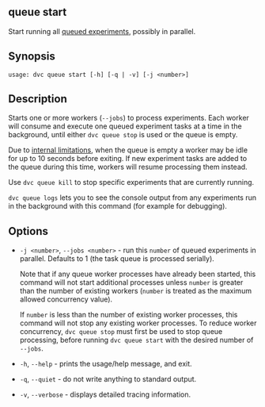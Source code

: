 ## queue start

Start running all [queued experiments], possibly in parallel.

[queued experiments]:
  /doc/user-guide/experiment-management/running-experiments#the-experiments-queue

## Synopsis

```usage
usage: dvc queue start [-h] [-q | -v] [-j <number>]
```

## Description

Starts one or more workers (`--jobs`) to process experiments. Each worker will
consume and execute one queued experiment tasks at a time in the background,
until either `dvc queue stop` is used or the queue is empty.

<admon type="info">

Due to [internal limitations], when the queue is empty a worker may be idle for up
to 10 seconds before exiting. If new experiment tasks are added to the queue during
this time, workers will resume processing them instead.

[internal limitations]:
  /doc/user-guide/experiment-management/running-experiments#how-are-experiments-queued

</admon>

<admon type="tip">

Use `dvc queue kill` to stop specific experiments that are currently running.

`dvc queue logs` lets you to see the console output from any experiments run in
the background with this command (for example for debugging).

</admon>

## Options

- `-j <number>`, `--jobs <number>` - run this `number` of queued experiments in
  parallel. Defaults to 1 (the task queue is processed serially).

  <admon type="info">

  Note that if any queue worker processes have already been started, this
  command will not start additional processes unless `number` is greater than
  the number of existing workers (`number` is treated as the maximum allowed
  concurrency value).

  If `number` is less than the number of existing worker processes, this command
  will not stop any existing worker processes. To reduce worker concurrency,
  `dvc queue stop` must first be used to stop queue processing, before running
  `dvc queue start` with the desired number of `--jobs`.

  </admon>

- `-h`, `--help` - prints the usage/help message, and exit.

- `-q`, `--quiet` - do not write anything to standard output.

- `-v`, `--verbose` - displays detailed tracing information.
